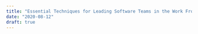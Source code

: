```yaml
---
title: "Essential Techniques for Leading Software Teams in the Work From Home Era"
date: "2020-08-12"
draft: true
---
```


